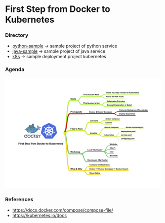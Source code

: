 # First Step from Docker to Kubernetes

### Directory
* [python-sample](./python-sample/README.md) -> sample project of python service
* [java-sample](./java-sample/README.md) -> sample project of java service 
* [k8s](./k8s/README.md) -> sample deployment project kubernetes

### Agenda
![](./images/mindmap.jpg)

### References
* https://docs.docker.com/compose/compose-file/
* https://kubernetes.io/docs

